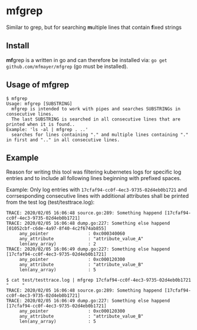# **mf**grep

Similar to grep, but for searching **m**ultiple lines that contain **f**ixed strings

## Install

**mf**grep is a written in go and can therefore be installed via: `go get github.com/mfmayer/mfgrep` (go must be installed).

## Usage of **mf**grep

```
$ mfgrep
Usage: mfgrep [SUBSTRING]
  mfgrep is intended to work with pipes and searches SUBSTRINGs in consecutive lines.
  The last SUBSTRING is searched in all consecutive lines that are printed when it is found..
Example: 'ls -al | mfgrep . ..'
  searches for lines containing "." and multiple lines containing "." in first and ".." in all consecutive lines.
```

## Example

Reason for writing this tool was filtering kubernetes logs for specific log entries and to include all following lines beginning with prefixed spaces.

Example: Only log entries with `17cfaf94-cc0f-4ec3-9735-02d4eb0b1721` and corrsesponding consecutive lines with additional attributes shall be printed from the test log (test/testtrace.log):
```
TRACE: 2020/02/05 16:06:48 source.go:289: Something happend [17cfaf94-cc0f-4ec3-9735-02d4eb0b1721]
TRACE: 2020/02/05 16:06:48 dump.go:227: Something else happend [01052cbf-c6de-4a97-8f40-4c2f674ab855]
     any_pointer               : 0xc000340060
     any_attribute             : "attribute_value_A"
     len(any_array)            : 2
TRACE: 2020/02/05 16:06:49 dump.go:227: Something else happend [17cfaf94-cc0f-4ec3-9735-02d4eb0b1721]
     any_pointer               : 0xc000120300
     any_attribute             : "attribute_value_B"
     len(any_array)            : 5
```

```
$ cat test/testtrace.log | mfgrep 17cfaf94-cc0f-4ec3-9735-02d4eb0b1721 "     "
TRACE: 2020/02/05 16:06:48 source.go:289: Something happend [17cfaf94-cc0f-4ec3-9735-02d4eb0b1721]
TRACE: 2020/02/05 16:06:49 dump.go:227: Something else happend [17cfaf94-cc0f-4ec3-9735-02d4eb0b1721]
     any_pointer               : 0xc000120300
     any_attribute             : "attribute_value_B"
     len(any_array)            : 5
```